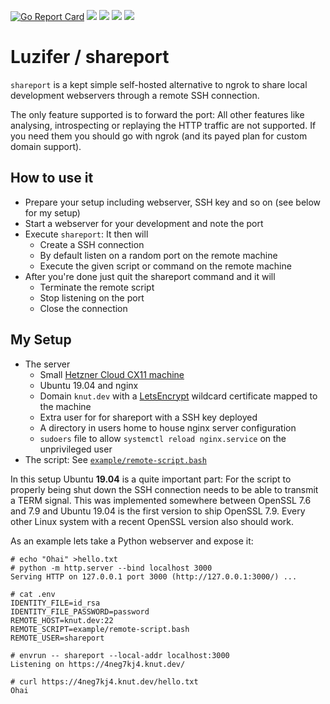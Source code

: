 [![Go Report Card](https://goreportcard.com/badge/github.com/Luzifer/shareport)](https://goreportcard.com/report/github.com/Luzifer/shareport)
![](https://badges.fyi/github/license/Luzifer/shareport)
![](https://badges.fyi/github/downloads/Luzifer/shareport)
![](https://badges.fyi/github/latest-release/Luzifer/shareport)
![](https://knut.in/project-status/shareport)

# Luzifer / shareport

`shareport` is a kept simple self-hosted alternative to ngrok to share local development webservers through a remote SSH connection.

The only feature supported is to forward the port: All other features like analysing, introspecting or replaying the HTTP traffic are not supported. If you need them you should go with ngrok (and its payed plan for custom domain support).

## How to use it

- Prepare your setup including webserver, SSH key and so on (see below for my setup)
- Start a webserver for your development and note the port
- Execute `shareport`: It then will
  - Create a SSH connection
  - By default listen on a random port on the remote machine
  - Execute the given script or command on the remote machine
- After you're done just quit the shareport command and it will
  - Terminate the remote script
  - Stop listening on the port
  - Close the connection

## My Setup

- The server
  - Small [Hetzner Cloud CX11 machine](https://www.hetzner.com/cloud#pricing)
  - Ubuntu 19.04 and nginx
  - Domain `knut.dev` with a [LetsEncrypt](https://letsencrypt.org/) wildcard certificate mapped to the machine
  - Extra user for for shareport with a SSH key deployed
  - A directory in users home to house nginx server configuration
  - `sudoers` file to allow `systemctl reload nginx.service` on the unprivileged user
- The script: See [`example/remote-script.bash`](example/remote-script.bash)

In this setup Ubuntu **19.04** is a quite important part: For the script to properly being shut down the SSH connection needs to be able to transmit a TERM signal. This was implemented somewhere between OpenSSL 7.6 and 7.9 and Ubuntu 19.04 is the first version to ship OpenSSL 7.9. Every other Linux system with a recent OpenSSL version also should work.

As an example lets take a Python webserver and expose it:

```console
# echo "Ohai" >hello.txt
# python -m http.server --bind localhost 3000
Serving HTTP on 127.0.0.1 port 3000 (http://127.0.0.1:3000/) ...

# cat .env
IDENTITY_FILE=id_rsa
IDENTITY_FILE_PASSWORD=password
REMOTE_HOST=knut.dev:22
REMOTE_SCRIPT=example/remote-script.bash
REMOTE_USER=shareport

# envrun -- shareport --local-addr localhost:3000
Listening on https://4neg7kj4.knut.dev/

# curl https://4neg7kj4.knut.dev/hello.txt
Ohai
```
